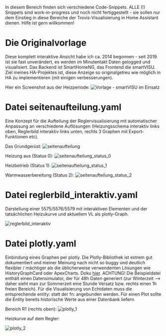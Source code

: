 In diesem Bereich finden sich verschiedene Code-Snippets. ALLE (!) Snippets sind work-in-progress und noch nicht fertiggestellt - sie sollen nur dem Einstieg in diese Bereiche der Trovis-Visualisierung in Home Assistant dienen. Hilfe ist gern willkommen!

# **Die Originalvorlage**
Diese komplett interaktive Ansicht habe ich ca. 2014 begonnen - seit 2019 ist sie fast unverändert, es werden im Minutentakt Daten gelogged und visualisiert. Das Backend ist SmartHomeNG, das Frontend die smartVISU. Ziel meines HA-Projektes ist, diese Anzeige so originalgetreu wie möglich in HA zu implementieren (mit einigen verbesserungen).

Hier ein Screenshot aus der Heizperiode:
![__Vorlage - smartVISU im Einsatz__](https://github.com/user-attachments/assets/dd0faec7-c7be-47ee-b9c6-371eeabb3a05)

# **Datei seitenaufteilung.yaml**

Eine Konzept für die Aufteilung der Reglervisualisierung mit automatischer Anpassung an verschiedene Auflösungen (Heizungsschema interaktiv links oben, Reglerbild interaktiv links unten, rechts 3 Graphen mit Export-Funktionen etc).

Das Grundgerüst:
![seitenaufteilung](https://github.com/user-attachments/assets/374489ba-a67d-4748-b063-ee1df406f228)

Heizung aus (Status 0):
![seitenaufteilung_status_0](https://github.com/user-attachments/assets/af327bf7-d65c-4389-8d86-f91769436e28)

Heizbetrieb (Status 1):
![seitenaufteilung_status_1](https://github.com/user-attachments/assets/d53d4dff-0039-4419-b8c1-e6f99d5e1e1e)

Warmwasserbereitung (Status 2):
![seitenaufteilung_status_2](https://github.com/user-attachments/assets/ec061fe8-5640-43bb-b2e6-92120e75610d)

# **Datei reglerbild_interaktiv.yaml**
Darstellung einer 5575/5576/5579 mit interaktiven Elementen und der tatsächlichen Heizukurve und aktuellem VL als plotly-Graph.

![reglerbild_interaktiv](https://github.com/user-attachments/assets/d9cff9b5-2bd7-4564-8b1c-4be8c340e9a5)

# **Datei plotly.yaml**
Einbindung eines Graphen per plotly. Die Plotly-Bibliothek ist extrem gut dokumentiert und meiner Meinung nach nicht so buggy und deutlich flexibler / mächtiger als die üblicherweise verwendenten Lösungen wie HistoryGraphCard oder ApexCharts. Doku [hier](https://plotly.com/javascript). ACHTUNG! Die Beispieldatei enthält einen Datensimulator, der für 48h Daten generiert (zur Winterzeit --> daher sieht man zur Sommerzeit eine Stunde Versatz bzw. rechts einen 1h freien Bereich). Für die Visualisierung von Echtdaten muss die entsprechende entity: statt der fn: angebunden werden. Für einen Plot sollte die Entity bereits historische Werte aus einer Datenbank liefern.

Bereich R1 (rechts oben):
![plotly_1](https://github.com/user-attachments/assets/4e264bbf-5d39-43ae-a783-4ce92bb04e4d)

Heizkurve auf dem Regler:

![plotly_2](https://github.com/user-attachments/assets/5bc4732e-2dc4-48da-b3d8-2964ac58fbba)

